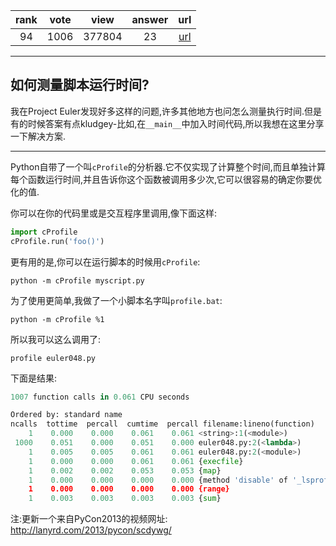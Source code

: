 
| rank | vote | view | answer | url |
|:-:|:-:|:-:|:-:|:-:|
|94|1006|377804|23| [url](http://stackoverflow.com/questions/582336/how-can-you-profile-a-script) |
***

## 如何测量脚本运行时间?

我在Project Euler发现好多这样的问题,许多其他地方也问怎么测量执行时间.但是有的时候答案有点kludgey-比如,在`__main__`中加入时间代码,所以我想在这里分享一下解决方案.

***

Python自带了一个叫`cProfile`的分析器.它不仅实现了计算整个时间,而且单独计算每个函数运行时间,并且告诉你这个函数被调用多少次,它可以很容易的确定你要优化的值.

你可以在你的代码里或是交互程序里调用,像下面这样:

```python
import cProfile
cProfile.run('foo()')
```

更有用的是,你可以在运行脚本的时候用`cProfile`:

```
python -m cProfile myscript.py
```

为了使用更简单,我做了一个小脚本名字叫`profile.bat`:

```
python -m cProfile %1
```

所以我可以这么调用了:

```
profile euler048.py
```

下面是结果:

```python
1007 function calls in 0.061 CPU seconds

Ordered by: standard name
ncalls  tottime  percall  cumtime  percall filename:lineno(function)
    1    0.000    0.000    0.061    0.061 <string>:1(<module>)
 1000    0.051    0.000    0.051    0.000 euler048.py:2(<lambda>)
    1    0.005    0.005    0.061    0.061 euler048.py:2(<module>)
    1    0.000    0.000    0.061    0.061 {execfile}
    1    0.002    0.002    0.053    0.053 {map}
    1    0.000    0.000    0.000    0.000 {method 'disable' of '_lsprof.Profiler objects}
    1    0.000    0.000    0.000    0.000 {range}
    1    0.003    0.003    0.003    0.003 {sum}
```

注:更新一个来自PyCon2013的视频网址:  http://lanyrd.com/2013/pycon/scdywg/